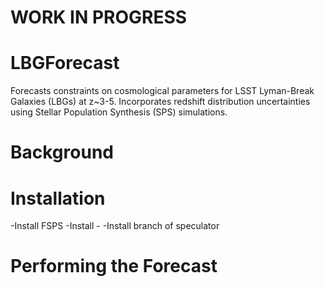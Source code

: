 # **WORK IN PROGRESS**
# LBGForecast
Forecasts constraints on cosmological parameters for LSST Lyman-Break Galaxies (LBGs) at z~3-5. Incorporates redshift distribution uncertainties using Stellar Population Synthesis (SPS) simulations.

# Background

# Installation

-Install FSPS
-Install -
-Install branch of speculator

# Performing the Forecast
